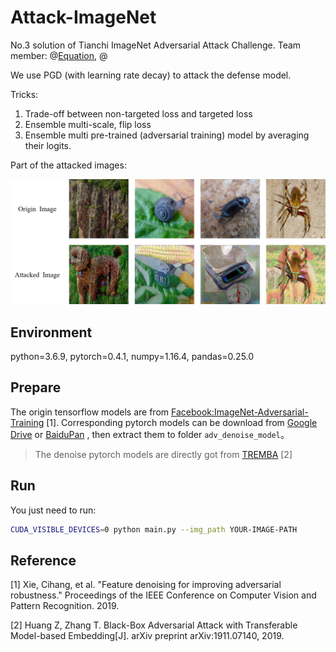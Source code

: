 # Attack-ImageNet

No.3 solution of Tianchi ImageNet Adversarial Attack Challenge. Team member: @[Equation](https://github.com/Equationliu), @

We use PGD (with learning rate decay) to attack the defense model. 

Tricks:

1. Trade-off between non-targeted loss and targeted loss
2. Ensemble multi-scale, flip loss
3. Ensemble multi pre-trained (adversarial training) model by averaging their logits.

Part of the attacked images:

![](image.png)

## Environment

python=3.6.9, pytorch=0.4.1, numpy=1.16.4, pandas=0.25.0

## Prepare	

The origin tensorflow models are from [Facebook:ImageNet-Adversarial-Training](https://github.com/facebookresearch/ImageNet-Adversarial-Training/blob/master/INSTRUCTIONS.md) [1]. Corresponding pytorch models can be download from [Google Drive](https://drive.google.com/file/d/1_WdgQD4Z1Y1EHxCKiCZDw_mGhGuayNjv/view?usp=sharing) or [BaiduPan](https://pan.baidu.com/s/1xmlycV7N7HjqDdezsV1aGg) ,  then extract them to folder `adv_denoise_model`。
> The denoise pytorch models are directly got from [TREMBA](https://github.com/TransEmbedBA/TREMBA) [2]

## Run

You just need to run:

```bash
CUDA_VISIBLE_DEVICES=0 python main.py --img_path YOUR-IMAGE-PATH
```
## Reference

[1] Xie, Cihang, et al. "Feature denoising for improving adversarial robustness." Proceedings of the IEEE Conference on Computer Vision and Pattern Recognition. 2019.

[2] Huang Z, Zhang T. Black-Box Adversarial Attack with Transferable Model-based Embedding[J]. arXiv preprint arXiv:1911.07140, 2019.